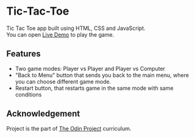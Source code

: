 # Tic-Tac-Toe
Tic Tac Toe app built using HTML, CSS and JavaScript.\
You can open [Live Demo](https://kyrylomukha.github.io/Tic-Tac-Toe/) to play the game.

## Features
- Two game modes: Player vs Player and Player vs Computer
- "Back to Menu" button that sends you back to the main menu, where you can choose different game mode.
- Restart button, that restarts game in the same mode with same conditions

## Acknowledgement
Project is the part of [The Odin Project](https://www.theodinproject.com/) curriculum.